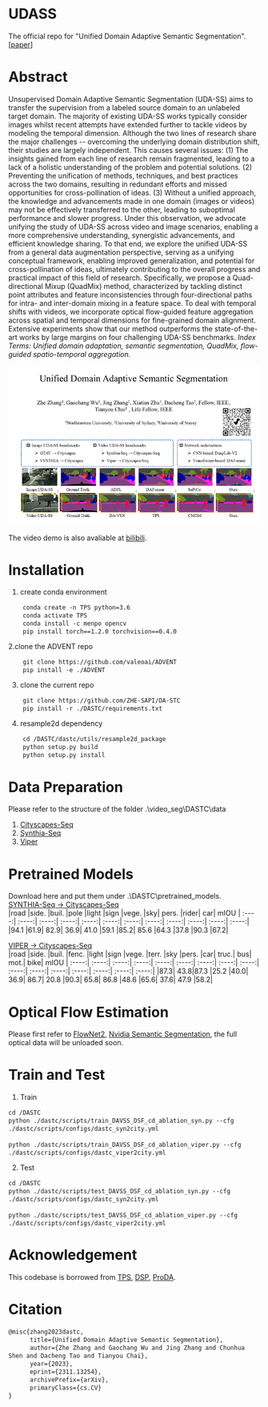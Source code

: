# UDASS
The official repo for "Unified Domain Adaptive Semantic Segmentation". [[paper](https://arxiv.org/abs/2311.13254)]        
 
# Abstract
Unsupervised Domain Adaptive Semantic Segmentation (UDA-SS) aims to transfer the supervision from a labeled source domain to an unlabeled target domain. The majority of existing UDA-SS works typically consider images whilst recent attempts have extended further to tackle videos by modeling the temporal dimension. Although the two lines of research share the major challenges -- overcoming the underlying domain distribution shift, their studies are largely independent. This causes several issues: (1) The insights gained from each line of research remain fragmented, leading to a lack of a holistic understanding of the problem and potential solutions. (2) Preventing the unification of methods, techniques, and best practices across the two domains, resulting in redundant efforts and missed opportunities for cross-pollination of ideas. (3) Without a unified approach, the knowledge and advancements made in one domain (images or videos) may not be effectively transferred to the other, leading to suboptimal performance and slower progress.
Under this observation, we advocate unifying the study of UDA-SS across video and image scenarios, enabling a more comprehensive understanding, synergistic advancements, and efficient knowledge sharing.
To that end, we explore the unified UDA-SS from a general data augmentation perspective, serving as a unifying conceptual framework, enabling improved generalization, and potential for cross-pollination of ideas, ultimately contributing to the overall progress and practical impact of this field of research. Specifically, we propose a Quad-directional Mixup (QuadMix) method, characterized by tackling distinct point attributes and feature inconsistencies through four-directional paths for intra- and inter-domain mixing in a feature space. To deal with temporal shifts with videos, we incorporate optical flow-guided feature aggregation across spatial and temporal dimensions for fine-grained domain alignment. Extensive experiments show that our method outperforms the state-of-the-art works by large margins on four challenging UDA-SS benchmarks.
*Index Terms: Unified domain adaptation, semantic segmentation, QuadMix, flow-guided spatio-temporal aggregation.*
  

[![Please watch the video for more qualitative results.](https://github.com/ZHE-SAPI/UDASS/blob/main/Unified-UDASS.jpg?raw=true)](https://youtu.be/DgrZYkebhs0)

The video demo is also avaliable at [bilibili](https://www.bilibili.com/video/BV1ZgtMejErB/?vd_source=ae767173839d1c3a41173ad40cc34d53).

# Installation
1. create conda environment  
```
    conda create -n TPS python=3.6  
    conda activate TPS  
    conda install -c menpo opencv  
    pip install torch==1.2.0 torchvision==0.4.0
```

2.clone the ADVENT repo  
``` 
    git clone https://github.com/valeoai/ADVENT  
    pip install -e ./ADVENT
```

3. clone the current repo   
``` 
    git clone https://github.com/ZHE-SAPI/DA-STC    
    pip install -r ./DASTC/requirements.txt
```

4. resample2d dependency  
``` 
    cd /DASTC/dastc/utils/resample2d_package  
    python setup.py build  
    python setup.py install
``` 

# Data Preparation  
Please refer to the structure of the folder .\video_seg\DASTC\data  
1. [Cityscapes-Seq](https://www.cityscapes-dataset.com/)  
2. [Synthia-Seq](https://synthia-dataset.net/)    
3. [Viper](https://www.playing-for-benchmarks.org/)  

# Pretrained Models  
Download here and put them under  .\DASTC\pretrained_models.  
[SYNTHIA-Seq → Cityscapes-Seq](https://drive.google.com/file/d/1ltMy4ekKczo6saDavQtaZraDwJtWCX9F/view?usp=drive_link)   
|road |side. |buil. |pole |light |sign |vege. |sky| pers. |rider| car| mIOU
| :----:| :----:| :----:| :----:| :----:| :----:| :----:| :----:| :----:| :----:| :----:| :----:|
 |94.1 |61.9| 82.9| 36.9| 41.0 |59.1 |85.2| 85.6 |64.3 |37.8 |90.3 |67.2|
 
[VIPER → Cityscapes-Seq](https://drive.google.com/file/d/1ltMy4ekKczo6saDavQtaZraDwJtWCX9F/view?usp=drive_link)     
|road |side. |buil. |fenc. |light |sign |vege. |terr. |sky |pers. |car| truc.| bus| mot.| bike| mIOU
| :----:| :----:| :----:| :----:| :----:| :----:| :----:| :----:| :----:| :----:| :----:| :----:| :----:| :----:| :----:| :----:|
|87.3| 43.8|87.3 |25.2 |40.0| 36.9| 86.7| 20.8 |90.3| 65.8| 86.8 |48.6 |65.6| 37.6| 47.9 |58.2|

# Optical Flow Estimation  
Please first refer to [FlowNet2](https://github.com/NVIDIA/flownet2-pytorch), [Nvidia Semantic Segmentation](https://github.com/NVIDIA/semantic-segmentation), the full optical data will be unloaded soon.  


# Train and Test  
1. Train  
```   
cd /DASTC  
python ./dastc/scripts/train_DAVSS_DSF_cd_ablation_syn.py --cfg ./dastc/scripts/configs/dastc_syn2city.yml

python ./dastc/scripts/train_DAVSS_DSF_cd_ablation_viper.py --cfg ./dastc/scripts/configs/dastc_viper2city.yml    
``` 

2. Test
``` 
cd /DASTC  
python ./dastc/scripts/test_DAVSS_DSF_cd_ablation_syn.py --cfg ./dastc/scripts/configs/dastc_syn2city.yml

python ./dastc/scripts/test_DAVSS_DSF_cd_ablation_viper.py --cfg ./dastc/scripts/configs/dastc_viper2city.yml
``` 
 
# Acknowledgement  
This codebase is borrowed from [TPS](https://github.com/xing0047/tps), [DSP](https://github.com/GaoLii/DSP), [ProDA](https://github.com/microsoft/ProDA/tree/main).  


# Citation
```
@misc{zhang2023dastc,
      title={Unified Domain Adaptive Semantic Segmentation}, 
      author={Zhe Zhang and Gaochang Wu and Jing Zhang and Chunhua Shen and Dacheng Tao and Tianyou Chai},
      year={2023},
      eprint={2311.13254},
      archivePrefix={arXiv},
      primaryClass={cs.CV}
}
```

